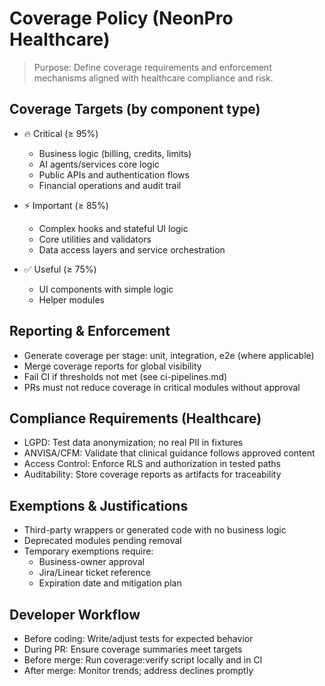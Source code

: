 # Coverage Policy (NeonPro Healthcare)

> Purpose: Define coverage requirements and enforcement mechanisms aligned with healthcare compliance and risk.

## Coverage Targets (by component type)

- 🔥 Critical (≥ 95%)
  - Business logic (billing, credits, limits)
  - AI agents/services core logic
  - Public APIs and authentication flows
  - Financial operations and audit trail

- ⚡ Important (≥ 85%)
  - Complex hooks and stateful UI logic
  - Core utilities and validators
  - Data access layers and service orchestration

- ✅ Useful (≥ 75%)
  - UI components with simple logic
  - Helper modules

## Reporting & Enforcement

- Generate coverage per stage: unit, integration, e2e (where applicable)
- Merge coverage reports for global visibility
- Fail CI if thresholds not met (see ci-pipelines.md)
- PRs must not reduce coverage in critical modules without approval

## Compliance Requirements (Healthcare)

- LGPD: Test data anonymization; no real PII in fixtures
- ANVISA/CFM: Validate that clinical guidance follows approved content
- Access Control: Enforce RLS and authorization in tested paths
- Auditability: Store coverage reports as artifacts for traceability

## Exemptions & Justifications

- Third-party wrappers or generated code with no business logic
- Deprecated modules pending removal
- Temporary exemptions require:
  - Business-owner approval
  - Jira/Linear ticket reference
  - Expiration date and mitigation plan

## Developer Workflow

- Before coding: Write/adjust tests for expected behavior
- During PR: Ensure coverage summaries meet targets
- Before merge: Run coverage:verify script locally and in CI
- After merge: Monitor trends; address declines promptly

